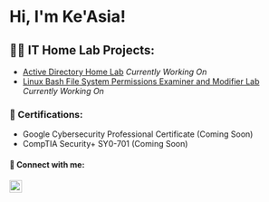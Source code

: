 <h1>Hi, I'm Ke'Asia! </h1>

<h2>👩‍💻 IT Home Lab Projects:</h2>

- [Active Directory Home Lab](https://github.com/KeasiaCyber/ActiveDirectoryLab/tree/main) *Currently Working On*
- [Linux Bash File System Permissions Examiner and Modifier Lab](https://github.com/KeasiaCyber/Manage_File_Permission_With_LinuxLab) *Currently Working On*

<h3>📜 Certifications: </h3>


- Google Cybersecurity Professional Certificate (Coming Soon)
- CompTIA Security+ SY0-701 (Coming Soon)

<h4> 🔗 Connect with me:</h4>

[<img align="left" alt="JoshMadakor | LinkedIn" width="22px" src="https://cdn.jsdelivr.net/npm/simple-icons@v3/icons/linkedin.svg" />][linkedin]

[linkedin]: https://www.linkedin.com/in/keasiaglenn

<!--
**KeasiaCyber/KeasiaCyber** is a ✨ _special_ ✨ repository because its `README.md` (this file) appears on your GitHub profile.

Here are some ideas to get you started:

- 🔭 I’m currently working on ...
- 🌱 I’m currently learning ...
- 👯 I’m looking to collaborate on ...
- 🤔 I’m looking for help with ...
- 💬 Ask me about ...
- 📫 How to reach me: ...
- 😄 Pronouns: ...
- ⚡ Fun fact: ...
-->
